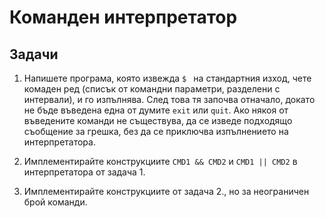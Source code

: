 # Команден интерпретатор

## Задачи

1. Напишете програма, която извежда `$ ` на стандартния изход, чете комаден ред (списък от командни параметри, разделени с интервали), и го изпълнява.  След това тя започва отначало, докато не бъде въведена една от думите `exit` или `quit`.  Ако някоя от въведените команди не съществува, да се изведе подходящо съобщение за грешка, без да се приключва изпълнението на интерпретатора.

2. Имплементирайте конструкциите `CMD1 && CMD2` и `CMD1 || CMD2` в интерпретатора от задача 1.

3. Имплементирайте конструкциите от задача 2., но за неограничен брой команди.